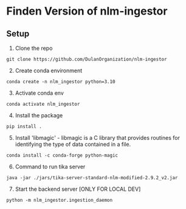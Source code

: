 # Finden Version of nlm-ingestor 

## Setup
1. Clone the repo
```
git clone https://github.com/DulanOrganization/nlm-ingestor
```
2. Create conda environment
```
conda create -n nlm_ingestor python=3.10
```
3. Activate conda env
```
conda activate nlm_ingestor
```
4. Install the package
```
pip install .
```
5. Install 'libmagic' - libmagic is a C library that provides routines for identifying the type of data contained in a file.
```
conda install -c conda-forge python-magic
```
6. Command to run tika server
```
java -jar ./jars/tika-server-standard-nlm-modified-2.9.2_v2.jar
```
7. Start the backend server [ONLY FOR LOCAL DEV]
```
python -m nlm_ingestor.ingestion_daemon
```